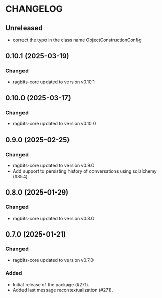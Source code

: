 # CHANGELOG

## Unreleased
- correct the typo in the class name ObjectConstructionConfig

## 0.10.1 (2025-03-19)

### Changed

- ragbits-core updated to version v0.10.1

## 0.10.0 (2025-03-17)

### Changed

- ragbits-core updated to version v0.10.0

## 0.9.0 (2025-02-25)


### Changed

- ragbits-core updated to version v0.9.0
- Add support to persisting history of conversations using sqlalchemy (#354).

## 0.8.0 (2025-01-29)

### Changed

- ragbits-core updated to version v0.8.0

## 0.7.0 (2025-01-21)

### Changed

- ragbits-core updated to version v0.7.0

### Added

- Initial release of the package (#271).
- Added last message recontextualization (#271).

